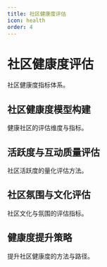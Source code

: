 ```yaml
---
title: 社区健康度评估
icon: health
order: 4
---
```


# 社区健康度评估

社区健康度指标体系。

## 社区健康度模型构建

健康社区的评估维度与指标。

## 活跃度与互动质量评估

社区活跃度的量化评估方法。

## 社区氛围与文化评估

社区文化与氛围的评估指标。

## 健康度提升策略

提升社区健康度的方法与路径。

